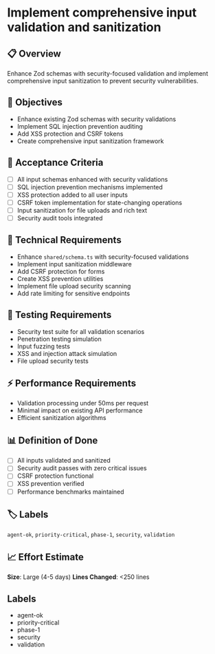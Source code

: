 # Implement comprehensive input validation and sanitization

## 📋 Overview

Enhance Zod schemas with security-focused validation and implement comprehensive
input sanitization to prevent security vulnerabilities.

## 🎯 Objectives

- Enhance existing Zod schemas with security validations
- Implement SQL injection prevention auditing
- Add XSS protection and CSRF tokens
- Create comprehensive input sanitization framework

## 📝 Acceptance Criteria

- [ ] All input schemas enhanced with security validations
- [ ] SQL injection prevention mechanisms implemented
- [ ] XSS protection added to all user inputs
- [ ] CSRF token implementation for state-changing operations
- [ ] Input sanitization for file uploads and rich text
- [ ] Security audit tools integrated

## 🔧 Technical Requirements

- Enhance `shared/schema.ts` with security-focused validations
- Implement input sanitization middleware
- Add CSRF protection for forms
- Create XSS prevention utilities
- Implement file upload security scanning
- Add rate limiting for sensitive endpoints

## 🧪 Testing Requirements

- Security test suite for all validation scenarios
- Penetration testing simulation
- Input fuzzing tests
- XSS and injection attack simulation
- File upload security tests

## ⚡ Performance Requirements

- Validation processing under 50ms per request
- Minimal impact on existing API performance
- Efficient sanitization algorithms

## 📊 Definition of Done

- [ ] All inputs validated and sanitized
- [ ] Security audit passes with zero critical issues
- [ ] CSRF protection functional
- [ ] XSS prevention verified
- [ ] Performance benchmarks maintained

## 🏷️ Labels

`agent-ok`, `priority-critical`, `phase-1`, `security`, `validation`

## 📈 Effort Estimate

**Size**: Large (4-5 days) **Lines Changed**: <250 lines

## Labels

- agent-ok
- priority-critical
- phase-1
- security
- validation
